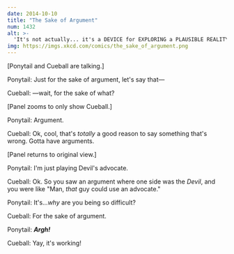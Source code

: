 ```yaml
---
date: 2014-10-10
title: "The Sake of Argument"
num: 1432
alt: >-
  'It's not actually... it's a DEVICE for EXPLORING a PLAUSIBLE REALITY that's not the one we're in, to gain a broader understanding about it.' 'oh, like a boat!' '...' 'Just for the sake of argument, we should get a boat! You can invite the Devil, too, if you want.'
img: https://imgs.xkcd.com/comics/the_sake_of_argument.png
---
```

[Ponytail and Cueball are talking.]

Ponytail: Just for the sake of argument, let's say that—

Cueball: —wait, for the sake of what?

[Panel zooms to only show Cueball.]

Ponytail: Argument.

Cueball: Ok, cool, that's *totally* a good reason to say something that's wrong. Gotta have arguments.

[Panel returns to original view.]

Ponytail: I'm just playing Devil's advocate.

Cueball: Ok. So you saw an argument where one side was the <em>Devil</em>, and you were like "Man, *that* guy could use an advocate."

Ponytail: It's...*why* are you being so difficult?

Cueball: For the sake of argument.

Ponytail: ***Argh!***

Cueball: Yay, it's working!